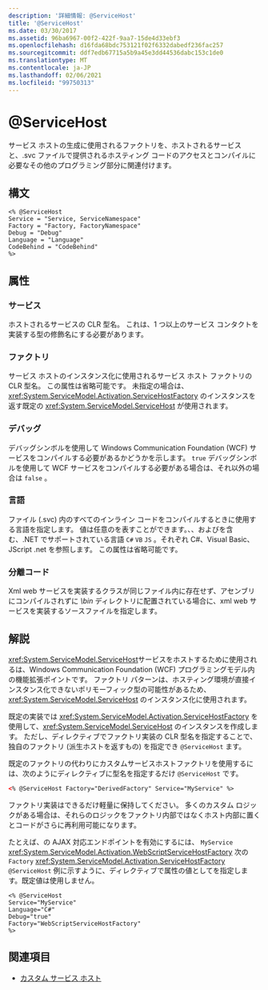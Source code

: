 ```yaml
---
description: '詳細情報: @ServiceHost'
title: '@ServiceHost'
ms.date: 03/30/2017
ms.assetid: 96ba6967-00f2-422f-9aa7-15de4d33ebf3
ms.openlocfilehash: d16fda68bdc753121f02f6332dabedf236fac257
ms.sourcegitcommit: ddf7edb67715a5b9a45e3dd44536dabc153c1de0
ms.translationtype: MT
ms.contentlocale: ja-JP
ms.lasthandoff: 02/06/2021
ms.locfileid: "99750313"
---
```

# <a name="servicehost"></a>\@ServiceHost

サービス ホストの生成に使用されるファクトリを、ホストされるサービスと、.svc ファイルで提供されるホスティング コードのアクセスとコンパイルに必要なその他のプログラミング部分に関連付けます。

## <a name="syntax"></a>構文

```aspx-csharp
<% @ServiceHost
Service = "Service, ServiceNamespace"
Factory = "Factory, FactoryNamespace"
Debug = "Debug"
Language = "Language"
CodeBehind = "CodeBehind"
%>
```

## <a name="attributes"></a>属性

### <a name="service"></a>サービス

ホストされるサービスの CLR 型名。 これは、1 つ以上のサービス コンタクトを実装する型の修飾名にする必要があります。

### <a name="factory"></a>ファクトリ

サービス ホストのインスタンス化に使用されるサービス ホスト ファクトリの CLR 型名。 この属性は省略可能です。 未指定の場合は、<xref:System.ServiceModel.Activation.ServiceHostFactory> のインスタンスを返す既定の <xref:System.ServiceModel.ServiceHost> が使用されます。

### <a name="debug"></a>デバッグ

デバッグシンボルを使用して Windows Communication Foundation (WCF) サービスをコンパイルする必要があるかどうかを示します。 `true` デバッグシンボルを使用して WCF サービスをコンパイルする必要がある場合は、それ以外の場合は `false` 。

### <a name="language"></a>言語

ファイル (.svc) 内のすべてのインライン コードをコンパイルするときに使用する言語を指定します。 値は任意のを表すことができます。、、およびを含む、.NET でサポートされている言語 `C#` `VB` `JS` 。それぞれ C#、Visual Basic、JScript .net を参照します。 この属性は省略可能です。

### <a name="codebehind"></a>分離コード

Xml web サービスを実装するクラスが同じファイル内に存在せず、アセンブリにコンパイルされずに *\bin* ディレクトリに配置されている場合に、xml web サービスを実装するソースファイルを指定します。

## <a name="remarks"></a>解説

<xref:System.ServiceModel.ServiceHost>サービスをホストするために使用されるは、Windows Communication Foundation (WCF) プログラミングモデル内の機能拡張ポイントです。 ファクトリ パターンは、ホスティング環境が直接インスタンス化できないポリモーフィック型の可能性があるため、<xref:System.ServiceModel.ServiceHost> のインスタンス化に使用されます。

既定の実装では <xref:System.ServiceModel.Activation.ServiceHostFactory> を使用して、<xref:System.ServiceModel.ServiceHost> のインスタンスを作成します。 ただし、ディレクティブでファクトリ実装の CLR 型名を指定することで、独自のファクトリ (派生ホストを返すもの) を指定でき `@ServiceHost` ます。

既定のファクトリの代わりにカスタムサービスホストファクトリを使用するには、次のようにディレクティブに型名を指定するだけ `@ServiceHost` です。

```xml
<% @ServiceHost Factory="DerivedFactory" Service="MyService" %>
```

ファクトリ実装はできるだけ軽量に保持してください。 多くのカスタム ロジックがある場合は、それらのロジックをファクトリ内部ではなくホスト内部に置くとコードがさらに再利用可能になります。

たとえば、の AJAX 対応エンドポイントを有効にするには、 `MyService` <xref:System.ServiceModel.Activation.WebScriptServiceHostFactory> 次の `Factory` <xref:System.ServiceModel.Activation.ServiceHostFactory> `@ServiceHost` 例に示すように、ディレクティブで属性の値としてを指定します。既定値は使用しません。

```aspx-csharp
<% @ServiceHost
Service="MyService"
Language="C#"
Debug="true"
Factory="WebScriptServiceHostFactory"
%>
```

## <a name="see-also"></a>関連項目

- [カスタム サービス ホスト](../../../wcf/samples/custom-service-host.md)
